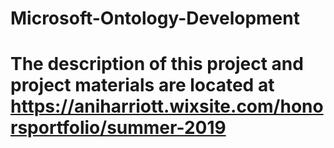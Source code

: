 # Microsoft-Ontology-Development
#
# The description of this project and project materials are located at https://aniharriott.wixsite.com/honorsportfolio/summer-2019
